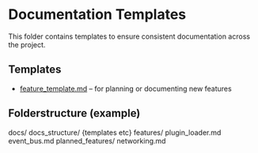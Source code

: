 # Documentation Templates

This folder contains templates to ensure consistent documentation across the project.

## Templates
- [feature_template.md](./feature_template.md) – for planning or documenting new features

## Folderstructure (example)

docs/
  docs_structure/
    {templates etc}
  features/
    plugin_loader.md
    event_bus.md
  planned_features/
    networking.md

